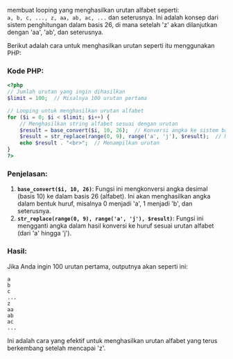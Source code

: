  membuat looping yang menghasilkan urutan alfabet seperti:  
`a, b, c, ..., z, aa, ab, ac, ...` dan seterusnya. Ini adalah konsep dari sistem penghitungan dalam basis 26, di mana setelah 'z' akan dilanjutkan dengan 'aa', 'ab', dan seterusnya.

Berikut adalah cara untuk menghasilkan urutan seperti itu menggunakan PHP:

### Kode PHP:

```php
<?php
// Jumlah urutan yang ingin dihasilkan
$limit = 100;  // Misalnya 100 urutan pertama

// Looping untuk menghasilkan urutan alfabet
for ($i = 0; $i < $limit; $i++) {
    // Menghasilkan string alfabet sesuai dengan urutan
    $result = base_convert($i, 10, 26);  // Konversi angka ke sistem basis 26
    $result = str_replace(range(0, 9), range('a', 'j'), $result);  // Mengganti angka menjadi huruf
    echo $result . "<br>";  // Menampilkan urutan
}
?>
```

### Penjelasan:
1. **`base_convert($i, 10, 26)`**: Fungsi ini mengkonversi angka desimal (basis 10) ke dalam basis 26 (alfabet). Ini akan menghasilkan angka dalam bentuk huruf, misalnya 0 menjadi 'a', 1 menjadi 'b', dan seterusnya.
2. **`str_replace(range(0, 9), range('a', 'j'), $result)`**: Fungsi ini mengganti angka dalam hasil konversi ke huruf sesuai urutan alfabet (dari 'a' hingga 'j').

### Hasil:
Jika Anda ingin 100 urutan pertama, outputnya akan seperti ini:

```
a
b
c
...
z
aa
ab
ac
...
```

Ini adalah cara yang efektif untuk menghasilkan urutan alfabet yang terus berkembang setelah mencapai 'z'.
